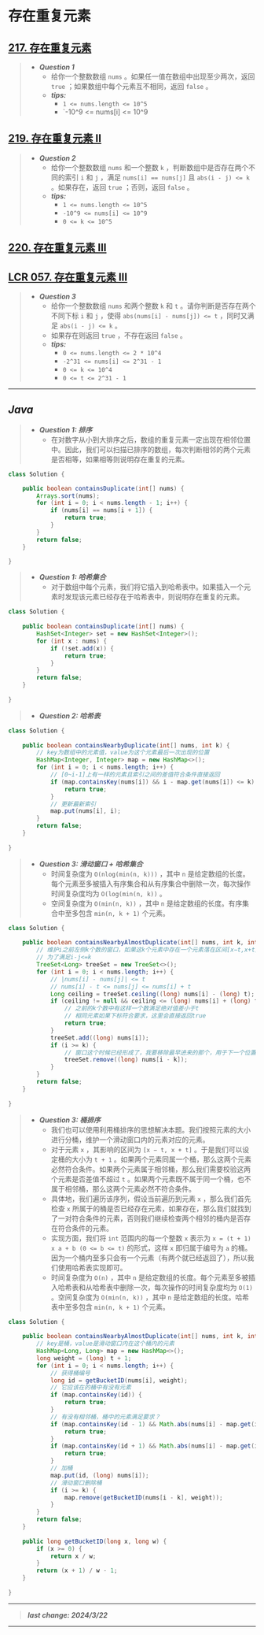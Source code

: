 # 存在重复元素

## [217. 存在重复元素](https://leetcode.cn/problems/contains-duplicate/)

> - ***Question 1***
>   - 给你一个整数数组 `nums` 。如果任一值在数组中出现至少两次，返回 `true` ；如果数组中每个元素互不相同，返回 `false` 。
>   - ***tips:***
>     - `1 <= nums.length <= 10^5`
>     - `-10^9 <= nums[i] <= 10^9

## [219. 存在重复元素 II](https://leetcode.cn/problems/contains-duplicate-ii/)

> - ***Question 2***
>   - 给你一个整数数组 `nums` 和一个整数 `k` ，判断数组中是否存在两个不同的索引 `i` 和 `j` ，满足 `nums[i] == nums[j]` 且 `abs(i - j) <= k` 。如果存在，返回 `true` ；否则，返回 `false` 。
>   - ***tips:***
>     - `1 <= nums.length <= 10^5`
>     - `-10^9 <= nums[i] <= 10^9`
>     - `0 <= k <= 10^5`

## [220. 存在重复元素 III](https://leetcode.cn/problems/contains-duplicate-iii/)

## [LCR 057. 存在重复元素 III](https://leetcode.cn/problems/7WqeDu/)

> - ***Question 3***
>   - 给你一个整数数组 `nums` 和两个整数 `k` 和 `t` 。请你判断是否存在两个不同下标 `i` 和 `j` ，使得 `abs(nums[i] - nums[j]) <= t` ，同时又满足 `abs(i - j) <= k` 。
>   - 如果存在则返回 `true` ，不存在返回 `false` 。
>   - ***tips:***
>     - `0 <= nums.length <= 2 * 10^4`
>     - `-2^31 <= nums[i] <= 2^31 - 1`
>     - `0 <= k <= 10^4`
>     - `0 <= t <= 2^31 - 1`

---

## *Java*

> - ***Question 1: 排序***
>   - 在对数字从小到大排序之后，数组的重复元素一定出现在相邻位置中。因此，我们可以扫描已排序的数组，每次判断相邻的两个元素是否相等，如果相等则说明存在重复的元素。

```java
class Solution {

    public boolean containsDuplicate(int[] nums) {
        Arrays.sort(nums);
        for (int i = 0; i < nums.length - 1; i++) {
            if (nums[i] == nums[i + 1]) {
                return true;
            }
        }
        return false;
    }

}
```

> - ***Question 1: 哈希集合***
>   - 对于数组中每个元素，我们将它插入到哈希表中。如果插入一个元素时发现该元素已经存在于哈希表中，则说明存在重复的元素。

```java
class Solution {
    
    public boolean containsDuplicate(int[] nums) {
        HashSet<Integer> set = new HashSet<Integer>();
        for (int x : nums) {
            if (!set.add(x)) {
                return true;
            }
        }
        return false;
    }
    
}
```

> - ***Question 2: 哈希表***

```java
class Solution {
    
    public boolean containsNearbyDuplicate(int[] nums, int k) {
        // key为数组中的元素值，value为这个元素最后一次出现的位置
        HashMap<Integer, Integer> map = new HashMap<>();
        for (int i = 0; i < nums.length; i++) {
            // [0~i-1]上有一样的元素且索引之间的差值符合条件直接返回
            if (map.containsKey(nums[i]) && i - map.get(nums[i]) <= k) {
                return true;
            }
            // 更新最新索引
            map.put(nums[i], i);
        }
        return false;
    }
    
}
```

> - ***Question 3: 滑动窗口 + 哈希集合***
>   - 时间复杂度为 `O(nlog(min(n, k)))` ，其中 `n` 是给定数组的长度。每个元素至多被插入有序集合和从有序集合中删除一次，每次操作时间复杂度均为 `O(log(min(n, k))` 。
>   - 空间复杂度为 `O(min(n, k))` ，其中 `n` 是给定数组的长度。有序集合中至多包含 `min(n, k + 1)` 个元素。

```java
class Solution {
    
    public boolean containsNearbyAlmostDuplicate(int[] nums, int k, int t) {
        // 维护i之前左侧k个数的窗口，如果这k个元素中存在一个元素落在区间[x−t,x+t] 中，我们就找到了一对符合条件的元素。
        // 为了满足i-j<=k
        TreeSet<Long> treeSet = new TreeSet<>();
        for (int i = 0; i < nums.length; i++) {
            // |nums[i] - nums[j]| <= t
            // nums[i] - t <= nums[j] <= nums[i] + t
            Long ceiling = treeSet.ceiling((long) nums[i] - (long) t);
            if (ceiling != null && ceiling <= (long) nums[i] + (long) t) {
                // 之前的k个数中有这样一个数满足绝对值差小于t
                // 相同元素如果下标符合要求，这里会直接返回true
                return true;
            }
            treeSet.add((long) nums[i]);
            if (i >= k) {
                // 窗口这个时候已经形成了，我要移除最早进来的那个，用于下一个位置使用
                treeSet.remove((long) nums[i - k]);
            }
        }
        return false;
    }
    
}
```

> - ***Question 3: 桶排序***
>   - 我们也可以使用利用桶排序的思想解决本题。我们按照元素的大小进行分桶，维护一个滑动窗口内的元素对应的元素。
>   - 对于元素 `x` ，其影响的区间为 `[x − t, x + t]` 。于是我们可以设定桶的大小为 `t + 1` 。如果两个元素同属一个桶，那么这两个元素必然符合条件。如果两个元素属于相邻桶，那么我们需要校验这两个元素是否差值不超过 `t` 。如果两个元素既不属于同一个桶，也不属于相邻桶，那么这两个元素必然不符合条件。
>   - 具体地，我们遍历该序列，假设当前遍历到元素 `x` ，那么我们首先检查 `x` 所属于的桶是否已经存在元素，如果存在，那么我们就找到了一对符合条件的元素，否则我们继续检查两个相邻的桶内是否存在符合条件的元素。
>   - 实现方面，我们将 `int` 范围内的每一个整数 `x` 表示为 `x = (t + 1) x a + b (0 <= b <= t)` 的形式，这样 `x` 即归属于编号为 `a` 的桶。因为一个桶内至多只会有一个元素（有两个就已经返回了），所以我们使用哈希表实现即可。
>   - 时间复杂度为 `O(n)` ，其中 `n` 是给定数组的长度。每个元素至多被插入哈希表和从哈希表中删除一次，每次操作的时间复杂度均为 `O(1)` 。空间复杂度为 `O(min(n, k))` ，其中 `n` 是给定数组的长度。哈希表中至多包含 `min(n, k + 1)` 个元素。

```java
class Solution {
    
    public boolean containsNearbyAlmostDuplicate(int[] nums, int k, int t) {
        // key是桶，value是滑动窗口内在这个桶内的元素
        HashMap<Long, Long> map = new HashMap<>();
        long weight = (long) t + 1;
        for (int i = 0; i < nums.length; i++) {
            // 获得桶编号
            long id = getBucketID(nums[i], weight);
            // 它应该在的桶中有没有元素
            if (map.containsKey(id)) {
                return true;
            }
            // 有没有相邻桶，桶中的元素满足要求？
            if (map.containsKey(id - 1) && Math.abs(nums[i] - map.get(id - 1)) < weight) {
                return true;
            }
            if (map.containsKey(id + 1) && Math.abs(nums[i] - map.get(id + 1)) < weight) {
                return true;
            }
            // 加桶
            map.put(id, (long) nums[i]);
            // 滑动窗口删除桶
            if (i >= k) {
                map.remove(getBucketID(nums[i - k], weight));
            }
        }
        return false;
    }
    
    public long getBucketID(long x, long w) {
        if (x >= 0) {
            return x / w;
        }
        return (x + 1) / w - 1;
    }
    
}
```

---

> ***last change: 2024/3/22***

---
